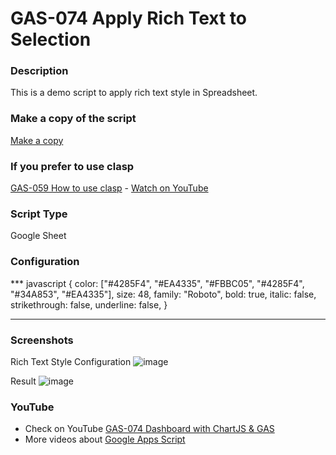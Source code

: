 # GAS-074 Apply Rich Text to Selection

### Description

This is a demo script to apply rich text style in Spreadsheet.

### Make a copy of the script

[Make a copy](https://docs.google.com/spreadsheets/d/1JNNC_bCAdPfvB2U_6i_tH_axKngJuhNMy1Zuyw7XYgc/copy)

### If you prefer to use clasp

[GAS-059 How to use clasp](https://github.com/ashtonfei/google-apps-script-projects/tree/GAS-259) - [Watch on YouTube](https://youtu.be/V-oE2OyvTKM)

### Script Type

Google Sheet

### Configuration

\*\*\* javascript
{
color: ["#4285F4", "#EA4335", "#FBBC05", "#4285F4", "#34A853", "#EA4335"],
size: 48,
family: "Roboto",
bold: true,
italic: false,
strikethrough: false,
underline: false,
}

---

### Screenshots

Rich Text Style Configuration
![image](https://user-images.githubusercontent.com/16481229/105712006-3d950500-5f54-11eb-9355-ca3fc3f533c7.png)

Result
![image](https://user-images.githubusercontent.com/16481229/105712086-556c8900-5f54-11eb-9449-081ce561858b.png)

### YouTube

- Check on YouTube [GAS-074 Dashboard with ChartJS & GAS](https://youtu.be/Qj94QzjPb04)
- More videos about [Google Apps Script](https://www.youtube.com/playlist?list=PLQhwjnEjYj8Bf_EZDrrcmkB9vcB9Sk3x0)
